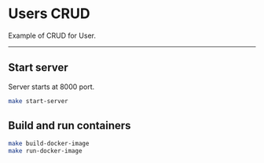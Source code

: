 # Users CRUD

Example of CRUD for User.

---

## Start server

Server starts at 8000 port.

```bash
make start-server
```

## Build and run containers

```bash
make build-docker-image
make run-docker-image
```
